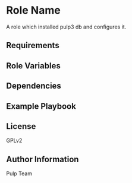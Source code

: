Role Name
=========

A role which installed pulp3 db and configures it.

Requirements
------------

Role Variables
--------------

Dependencies
------------

Example Playbook
----------------

License
-------

GPLv2

Author Information
------------------

Pulp Team
